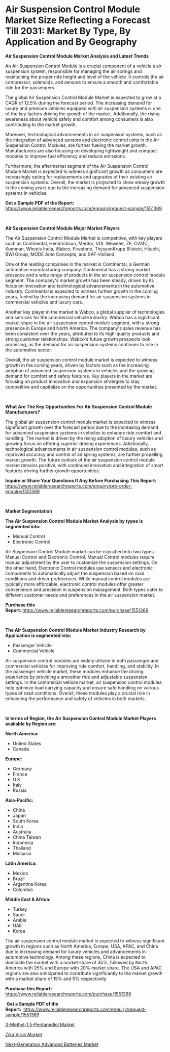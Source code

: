 <p><h1>Air Suspension Control Module Market Size Reflecting a Forecast Till 2031: Market By Type, By Application and By Geography</h1></p><p><strong>Air Suspension Control Module Market Analysis and Latest Trends</strong></p>
<p><p>An Air Suspension Control Module is a crucial component of a vehicle's air suspension system, responsible for managing the air springs and maintaining the proper ride height and level of the vehicle. It controls the air compressor, solenoids, and sensors to ensure a smooth and comfortable ride for the passengers.</p><p>The global Air Suspension Control Module Market is expected to grow at a CAGR of 12.5% during the forecast period. The increasing demand for luxury and premium vehicles equipped with air suspension systems is one of the key factors driving the growth of the market. Additionally, the rising awareness about vehicle safety and comfort among consumers is also contributing to the market growth.</p><p>Moreover, technological advancements in air suspension systems, such as the integration of advanced sensors and electronic control units in the Air Suspension Control Modules, are further fueling the market growth. Manufacturers are also focusing on developing lightweight and compact modules to improve fuel efficiency and reduce emissions.</p><p>Furthermore, the aftermarket segment of the Air Suspension Control Module Market is expected to witness significant growth as consumers are increasingly opting for replacements and upgrades of their existing air suspension systems. Overall, the market is projected to show steady growth in the coming years due to the increasing demand for advanced suspension systems in vehicles.</p></p>
<p><strong>Get a Sample PDF of the Report:&nbsp;</strong> <a href="https://www.reliableresearchreports.com/enquiry/request-sample/1551369">https://www.reliableresearchreports.com/enquiry/request-sample/1551369</a></p>
<p>&nbsp;</p>
<p><strong>Air Suspension Control Module Major Market Players</strong></p>
<p><p>The Air Suspension Control Module Market is competitive, with key players such as Continental, Hendrickson, Meritor, VDL Weweler, ZF, CVMC, Komman, Wheels India, Wabco, Firestone, ThyssenKrupp Bilstein, Hitachi, BWI Group, MODE Auto Concepts, and SAF-Holland. </p><p>One of the leading companies in the market is Continental, a German automotive manufacturing company. Continental has a strong market presence and a wide range of products in the air suspension control module segment. The company's market growth has been steady, driven by its focus on innovation and technological advancements in the automotive industry. Continental is expected to witness further growth in the coming years, fueled by the increasing demand for air suspension systems in commercial vehicles and luxury cars.</p><p>Another key player in the market is Wabco, a global supplier of technologies and services for the commercial vehicle industry. Wabco has a significant market share in the air suspension control module segment, with a strong presence in Europe and North America. The company's sales revenue has been consistent over the years, attributed to its high-quality products and strong customer relationships. Wabco's future growth prospects look promising, as the demand for air suspension systems continues to rise in the automotive sector.</p><p>Overall, the air suspension control module market is expected to witness growth in the coming years, driven by factors such as the increasing adoption of advanced suspension systems in vehicles and the growing demand for comfort and safety features. Key players in the market are focusing on product innovation and expansion strategies to stay competitive and capitalize on the opportunities presented by the market.</p></p>
<p>&nbsp;</p>
<p><strong>What Are The Key Opportunities For Air Suspension Control Module Manufacturers?</strong></p>
<p><p>The global air suspension control module market is expected to witness significant growth over the forecast period due to the increasing demand for advanced suspension systems in vehicles to enhance ride comfort and handling. The market is driven by the rising adoption of luxury vehicles and growing focus on offering superior driving experiences. Additionally, technological advancements in air suspension control modules, such as improved accuracy and control of air spring systems, are further propelling market growth. The future outlook of the air suspension control module market remains positive, with continued innovation and integration of smart features driving further growth opportunities.</p></p>
<p><strong>Inquire or Share Your Questions If Any Before Purchasing This Report:</strong> <a href="https://www.reliableresearchreports.com/enquiry/pre-order-enquiry/1551369">https://www.reliableresearchreports.com/enquiry/pre-order-enquiry/1551369</a></p>
<p>&nbsp;</p>
<p><strong>Market Segmentation</strong></p>
<p><strong>The Air Suspension Control Module Market Analysis by types is segmented into:</strong></p>
<p><ul><li>Manual Control</li><li>Electronic Control</li></ul></p>
<p><p>Air Suspension Control Module market can be classified into two types - Manual Control and Electronic Control. Manual Control modules require manual adjustment by the user to customize the suspension settings. On the other hand, Electronic Control modules use sensors and electronic components to automatically adjust the suspension based on road conditions and driver preferences. While manual control modules are typically more affordable, electronic control modules offer greater convenience and precision in suspension management. Both types cater to different customer needs and preferences in the air suspension market.</p></p>
<p><strong>Purchase this Report:&nbsp;</strong><a href="https://www.reliableresearchreports.com/purchase/1551369">https://www.reliableresearchreports.com/purchase/1551369</a></p>
<p>&nbsp;</p>
<p><strong>The Air Suspension Control Module Market Industry Research by Application is segmented into:</strong></p>
<p><ul><li>Passenger Vehicle</li><li>Commercial Vehicle</li></ul></p>
<p><p>Air suspension control modules are widely utilized in both passenger and commercial vehicles for improving ride comfort, handling, and stability. In the passenger vehicle market, these modules enhance the driving experience by providing a smoother ride and adjustable suspension settings. In the commercial vehicle market, air suspension control modules help optimize load carrying capacity and ensure safe handling on various types of road conditions. Overall, these modules play a crucial role in enhancing the performance and safety of vehicles in both markets.</p></p>
<p>&nbsp;</p>
<p><strong>In terms of Region, the Air Suspension Control Module Market Players available by Region are:</strong></p>
<p>
    <p> <strong> North America: </strong>
        <ul>
            <li>United States</li>
            <li>Canada</li>
        </ul>
        </p> 
    <p> <strong> Europe: </strong>
        <ul>
            <li>Germany</li>
            <li>France</li>
            <li>U.K.</li>
            <li>Italy</li>
            <li>Russia</li>
        </ul>
        </p> 
    <p> <strong> Asia-Pacific: </strong>
        <ul>
            <li>China</li>
            <li>Japan</li>
            <li>South Korea</li>
            <li>India</li>
            <li>Australia</li>
            <li>China Taiwan</li>
            <li>Indonesia</li>
            <li>Thailand</li>
            <li>Malaysia</li>
        </ul>
        </p> 
    <p> <strong> Latin America: </strong>
        <ul>
            <li>Mexico</li>
            <li>Brazil</li>
            <li>Argentina Korea</li>
            <li>Colombia</li>
        </ul>
        </p> 
    <p> <strong> Middle East & Africa: </strong>
        <ul>
            <li>Turkey</li>
            <li>Saudi</li>
            <li>Arabia</li>
            <li>UAE</li>
            <li>Korea</li>
        </ul>
    </p>
    </p>
<p><p>The air suspension control module market is expected to witness significant growth in regions such as North America, Europe, USA, APAC, and China due to increasing demand for luxury vehicles and advancements in automotive technology. Among these regions, China is expected to dominate the market with a market share of 35%, followed by North America with 25% and Europe with 20% market share. The USA and APAC regions are also anticipated to contribute significantly to the market growth with a market share of 15% and 5% respectively.</p></p>
<p><strong>Purchase this Report: </strong><a href="https://www.reliableresearchreports.com/purchase/1551369">https://www.reliableresearchreports.com/purchase/1551369</a></p>
<p>&nbsp;<strong>Get a Sample PDF of the Report:&nbsp;&nbsp;</strong><a href="https://www.reliableresearchreports.com/enquiry/request-sample/1551369">https://www.reliableresearchreports.com/enquiry/request-sample/1551369</a></p>
<p><strong></strong></p>
<p><p><a href="https://view.publitas.com/reportprime-1/3-methyl-15-pentanediol-market-size-growth-and-forecast-from-2023-2030/">3-Methyl-1,5-Pentanediol Market</a></p><p><a href="https://view.publitas.com/reportprime-1/decoding-the-zika-virus-market-a-deep-dive-into-the-latest-market-trends-market-segmentation-and-competitive-analysis/">Zika Virus Market</a></p><p><a href="https://view.publitas.com/reportprime-1/decoding-the-next-generation-advanced-batteries-market-a-deep-dive-into-the-latest-market-trends-market-segmentation-and-competitive-analysis/">Next-Generation Advanced Batteries Market</a></p></p>